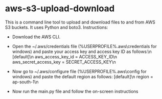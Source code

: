 # aws-s3-upload-download
This is a command line tool to upload and download files to and from AWS S3 buckets. It uses Python and boto3.
Instructions:
- Download the AWS CLI.
- Open the ~/.aws/credentials file (%USERPROFILE%\.aws\credentials for windows) and paste your access key and access key ID as follows:\n
[default]\n
aws_access_key_id = ACCESS_KEY_ID\n
aws_secret_access_key = SECRET_ACCESS_KEY\n

- Now go to ~/.aws/configure file (%USERPROFILE%\.aws\config for windows) and paste the default region as follows:
[default]\n
region = ap-south-1\n

- Now run the main.py file and follow the on-screen instructions

